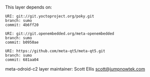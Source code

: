 This layer depends on:

    URI: git://git.yoctoproject.org/poky.git
    branch: sumo
    commit: 4b6ff20

    URI: git://git.openembedded.org/meta-openembedded
    branch: sumo
    commit: b0950ae

    URI: https://github.com/meta-qt5/meta-qt5.git
    branch: sumo
    commit: 681aa04

meta-odroid-c2 layer maintainer: Scott Ellis <scott@jumpnowtek.com>
